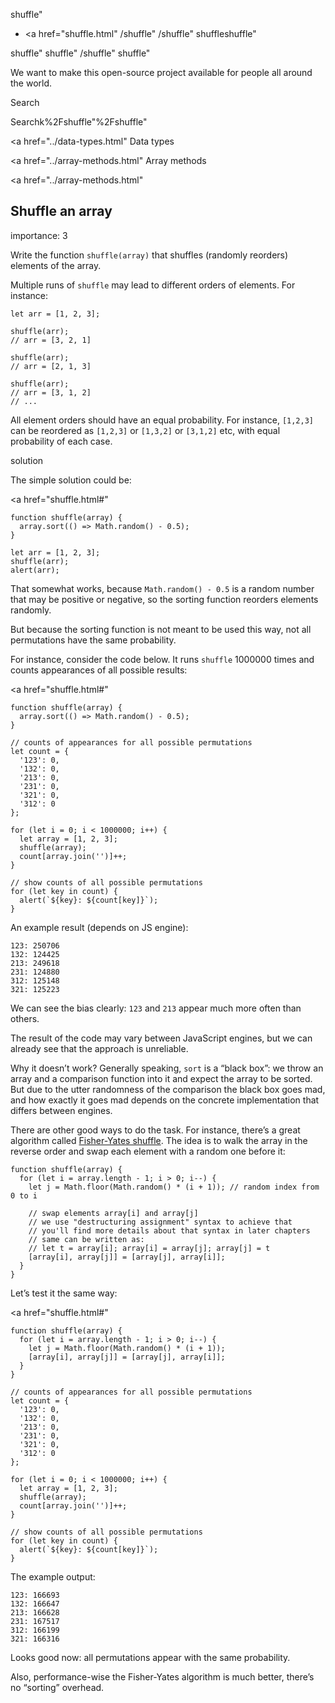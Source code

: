 shuffle"

- <a href="shuffle.html"
  /shuffle"
  /shuffle"
  shuffleshuffle"

<!-- -->

shuffle"
shuffle"
/shuffle"
shuffle"

We want to make this open-source project available for people all around the world.

Search

Searchk%2Fshuffle"%2Fshuffle" </a>

<a href="../data-types.html" Data types</span></a>

<a href="../array-methods.html" Array methods</span></a>

<a href="../array-methods.html"

## Shuffle an array

<span class="task__importance" title="How important is the task, from 1 to 5">importance: 3</span>

Write the function `shuffle(array)` that shuffles (randomly reorders) elements of the array.

Multiple runs of `shuffle` may lead to different orders of elements. For instance:

    let arr = [1, 2, 3];

    shuffle(arr);
    // arr = [3, 2, 1]

    shuffle(arr);
    // arr = [2, 1, 3]

    shuffle(arr);
    // arr = [3, 1, 2]
    // ...

All element orders should have an equal probability. For instance, `[1,2,3]` can be reordered as `[1,2,3]` or `[1,3,2]` or `[3,1,2]` etc, with equal probability of each case.

solution

The simple solution could be:

<a href="shuffle.html#"
<a href="shuffle.html#" class="toolbar__button toolbar__button_edit" title="open in sandbox"></a>

    function shuffle(array) {
      array.sort(() => Math.random() - 0.5);
    }

    let arr = [1, 2, 3];
    shuffle(arr);
    alert(arr);

That somewhat works, because `Math.random() - 0.5` is a random number that may be positive or negative, so the sorting function reorders elements randomly.

But because the sorting function is not meant to be used this way, not all permutations have the same probability.

For instance, consider the code below. It runs `shuffle` 1000000 times and counts appearances of all possible results:

<a href="shuffle.html#"
<a href="shuffle.html#" class="toolbar__button toolbar__button_edit" title="open in sandbox"></a>

    function shuffle(array) {
      array.sort(() => Math.random() - 0.5);
    }

    // counts of appearances for all possible permutations
    let count = {
      '123': 0,
      '132': 0,
      '213': 0,
      '231': 0,
      '321': 0,
      '312': 0
    };

    for (let i = 0; i < 1000000; i++) {
      let array = [1, 2, 3];
      shuffle(array);
      count[array.join('')]++;
    }

    // show counts of all possible permutations
    for (let key in count) {
      alert(`${key}: ${count[key]}`);
    }

An example result (depends on JS engine):

    123: 250706
    132: 124425
    213: 249618
    231: 124880
    312: 125148
    321: 125223

We can see the bias clearly: `123` and `213` appear much more often than others.

The result of the code may vary between JavaScript engines, but we can already see that the approach is unreliable.

Why it doesn’t work? Generally speaking, `sort` is a “black box”: we throw an array and a comparison function into it and expect the array to be sorted. But due to the utter randomness of the comparison the black box goes mad, and how exactly it goes mad depends on the concrete implementation that differs between engines.

There are other good ways to do the task. For instance, there’s a great algorithm called [Fisher-Yates shuffle](https://en.wikipedia.org/wiki/Fisher%E2%80%93Yates_shuffle). The idea is to walk the array in the reverse order and swap each element with a random one before it:

    function shuffle(array) {
      for (let i = array.length - 1; i > 0; i--) {
        let j = Math.floor(Math.random() * (i + 1)); // random index from 0 to i

        // swap elements array[i] and array[j]
        // we use "destructuring assignment" syntax to achieve that
        // you'll find more details about that syntax in later chapters
        // same can be written as:
        // let t = array[i]; array[i] = array[j]; array[j] = t
        [array[i], array[j]] = [array[j], array[i]];
      }
    }

Let’s test it the same way:

<a href="shuffle.html#"
<a href="shuffle.html#" class="toolbar__button toolbar__button_edit" title="open in sandbox"></a>

    function shuffle(array) {
      for (let i = array.length - 1; i > 0; i--) {
        let j = Math.floor(Math.random() * (i + 1));
        [array[i], array[j]] = [array[j], array[i]];
      }
    }

    // counts of appearances for all possible permutations
    let count = {
      '123': 0,
      '132': 0,
      '213': 0,
      '231': 0,
      '321': 0,
      '312': 0
    };

    for (let i = 0; i < 1000000; i++) {
      let array = [1, 2, 3];
      shuffle(array);
      count[array.join('')]++;
    }

    // show counts of all possible permutations
    for (let key in count) {
      alert(`${key}: ${count[key]}`);
    }

The example output:

    123: 166693
    132: 166647
    213: 166628
    231: 167517
    312: 166199
    321: 166316

Looks good now: all permutations appear with the same probability.

Also, performance-wise the Fisher-Yates algorithm is much better, there’s no “sorting” overhead.
